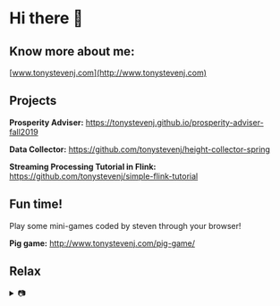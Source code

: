 # Hi there 👋

## Know more about me:
[www.tonystevenj.com](http://www.tonystevenj.com)

## Projects

  **Prosperity Adviser:** https://tonystevenj.github.io/prosperity-adviser-fall2019

  **Data Collector:** https://github.com/tonystevenj/height-collector-spring
  
  **Streaming Processing Tutorial in Flink:** https://github.com/tonystevenj/simple-flink-tutorial
  
  
## Fun time!
Play some mini-games coded by steven through your browser!


  **Pig game:** http://www.tonystevenj.com/pig-game/
 
 
 ## Relax
<details>
<summary>📷</summary>
<img src="https://raw.githubusercontent.com/tonystevenj/tonystevenj/master/%E9%9D%92%E6%A9%993-%E5%B0%8F%E6%96%87%E4%BB%B6.jpg"/>
</details>
<!--
**tonystevenj/tonystevenj** is a ✨ _special_ ✨ repository because its `README.md` (this file) appears on your GitHub profile.

Here are some ideas to get you started:

- 🔭 I’m currently working on ...
- 🌱 I’m currently learning ...
- 👯 I’m looking to collaborate on ...
- 🤔 I’m looking for help with ...
- 💬 Ask me about ...
- 📫 How to reach me: ...
- 😄 Pronouns: ...
- ⚡ Fun fact: ...
-->
